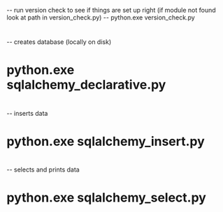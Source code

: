 -- run version check to see if things are set up right (if module not found look at path in version_check.py)
-- python.exe version_check.py
# 
-- creates database (locally on disk)
# python.exe sqlalchemy_declarative.py
# 
-- inserts data
# python.exe sqlalchemy_insert.py
# 
# 
-- selects and prints data
# python.exe sqlalchemy_select.py
